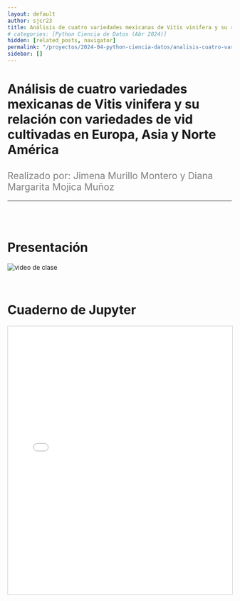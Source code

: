 ```yaml
---
layout: default
author: sjcr23
title: Análisis de cuatro variedades mexicanas de Vitis vinifera y su relación con variedades de vid cultivadas en Europa, Asia y Norte América
# categories: [Python Ciencia de Datos (Abr 2024)]
hidden: [related_posts, navigator]
permalink: "/proyectos/2024-04-python-ciencia-datos/analisis-cuatro-variedades-mexicanas-vitis-vinifera.html"
sidebar: []
---
```


# Análisis de cuatro variedades mexicanas de Vitis vinifera y su relación con variedades de vid cultivadas en Europa, Asia y Norte América
<h2 style="color: gray; font-weight: normal;">
Realizado por: Jimena Murillo Montero y Diana Margarita Mojica Muñoz
</h2>

---

<br><br>

# Presentación

![video de clase](https://www.youtube.com/watch?v=toNM_QoVPCk)

<br>

# Cuaderno de Jupyter

<iframe 
    src="/assets/html/jimena_murillo.html" 
    width="100%" 
    height="600" 
    style="border: 1px solid #ccc;"
></iframe>